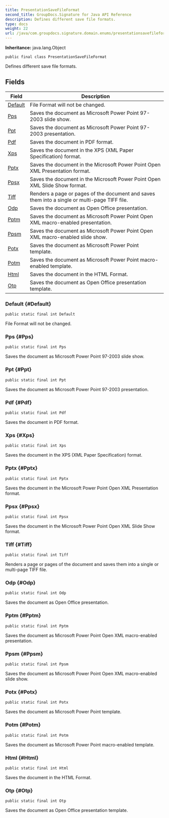 ```yaml
---
title: PresentationSaveFileFormat
second_title: GroupDocs.Signature for Java API Reference
description: Defines different save file formats.
type: docs
weight: 22
url: /java/com.groupdocs.signature.domain.enums/presentationsavefileformat/
---
```

**Inheritance:**
java.lang.Object
```
public final class PresentationSaveFileFormat
```

Defines different save file formats.
## Fields

| Field | Description |
| --- | --- |
| [Default](#Default) | File Format will not be changed. |
| [Pps](#Pps) | Saves the document as Microsoft Power Point 97-2003 slide show. |
| [Ppt](#Ppt) | Saves the document as Microsoft Power Point 97-2003 presentation. |
| [Pdf](#Pdf) | Saves the document in PDF format. |
| [Xps](#Xps) | Saves the document in the XPS (XML Paper Specification) format. |
| [Pptx](#Pptx) | Saves the document in the Microsoft Power Point Open XML Presentation format. |
| [Ppsx](#Ppsx) | Saves the document in the Microsoft Power Point Open XML Slide Show format. |
| [Tiff](#Tiff) | Renders a page or pages of the document and saves them into a single or multi-page TIFF file. |
| [Odp](#Odp) | Saves the document as Open Office presentation. |
| [Pptm](#Pptm) | Saves the document as Microsoft Power Point Open XML macro-enabled presentation. |
| [Ppsm](#Ppsm) | Saves the document as Microsoft Power Point Open XML macro-enabled slide show. |
| [Potx](#Potx) | Saves the document as Microsoft Power Point template. |
| [Potm](#Potm) | Saves the document as Microsoft Power Point macro-enabled template. |
| [Html](#Html) | Saves the document in the HTML Format. |
| [Otp](#Otp) | Saves the document as Open Office presentation template. |
### Default {#Default}
```
public static final int Default
```


File Format will not be changed.

### Pps {#Pps}
```
public static final int Pps
```


Saves the document as Microsoft Power Point 97-2003 slide show.

### Ppt {#Ppt}
```
public static final int Ppt
```


Saves the document as Microsoft Power Point 97-2003 presentation.

### Pdf {#Pdf}
```
public static final int Pdf
```


Saves the document in PDF format.

### Xps {#Xps}
```
public static final int Xps
```


Saves the document in the XPS (XML Paper Specification) format.

### Pptx {#Pptx}
```
public static final int Pptx
```


Saves the document in the Microsoft Power Point Open XML Presentation format.

### Ppsx {#Ppsx}
```
public static final int Ppsx
```


Saves the document in the Microsoft Power Point Open XML Slide Show format.

### Tiff {#Tiff}
```
public static final int Tiff
```


Renders a page or pages of the document and saves them into a single or multi-page TIFF file.

### Odp {#Odp}
```
public static final int Odp
```


Saves the document as Open Office presentation.

### Pptm {#Pptm}
```
public static final int Pptm
```


Saves the document as Microsoft Power Point Open XML macro-enabled presentation.

### Ppsm {#Ppsm}
```
public static final int Ppsm
```


Saves the document as Microsoft Power Point Open XML macro-enabled slide show.

### Potx {#Potx}
```
public static final int Potx
```


Saves the document as Microsoft Power Point template.

### Potm {#Potm}
```
public static final int Potm
```


Saves the document as Microsoft Power Point macro-enabled template.

### Html {#Html}
```
public static final int Html
```


Saves the document in the HTML Format.

### Otp {#Otp}
```
public static final int Otp
```


Saves the document as Open Office presentation template.

